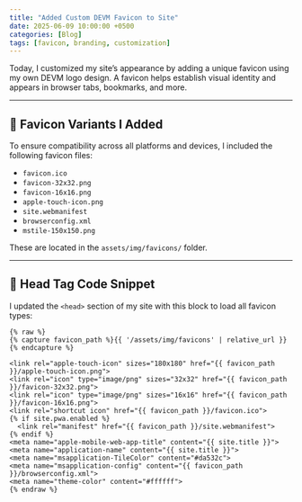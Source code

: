 ```yaml
---
title: "Added Custom DEVM Favicon to Site"
date: 2025-06-09 10:00:00 +0500
categories: [Blog]
tags: [favicon, branding, customization]
---
```


Today, I customized my site’s appearance by adding a unique favicon using my own DEVM logo design. A favicon helps establish visual identity and appears in browser tabs, bookmarks, and more.

---

## 🧩 Favicon Variants I Added

To ensure compatibility across all platforms and devices, I included the following favicon files:

- `favicon.ico`
- `favicon-32x32.png`
- `favicon-16x16.png`
- `apple-touch-icon.png`
- `site.webmanifest`
- `browserconfig.xml`
- `mstile-150x150.png`

These are located in the `assets/img/favicons/` folder.

---

## 🧾 Head Tag Code Snippet

I updated the `<head>` section of my site with this block to load all favicon types:

```liquid
{% raw %}
{% capture favicon_path %}{{ '/assets/img/favicons' | relative_url }}{% endcapture %}

<link rel="apple-touch-icon" sizes="180x180" href="{{ favicon_path }}/apple-touch-icon.png">
<link rel="icon" type="image/png" sizes="32x32" href="{{ favicon_path }}/favicon-32x32.png">
<link rel="icon" type="image/png" sizes="16x16" href="{{ favicon_path }}/favicon-16x16.png">
<link rel="shortcut icon" href="{{ favicon_path }}/favicon.ico">
{% if site.pwa.enabled %}
  <link rel="manifest" href="{{ favicon_path }}/site.webmanifest">
{% endif %}
<meta name="apple-mobile-web-app-title" content="{{ site.title }}">
<meta name="application-name" content="{{ site.title }}">
<meta name="msapplication-TileColor" content="#da532c">
<meta name="msapplication-config" content="{{ favicon_path }}/browserconfig.xml">
<meta name="theme-color" content="#ffffff">
{% endraw %}
